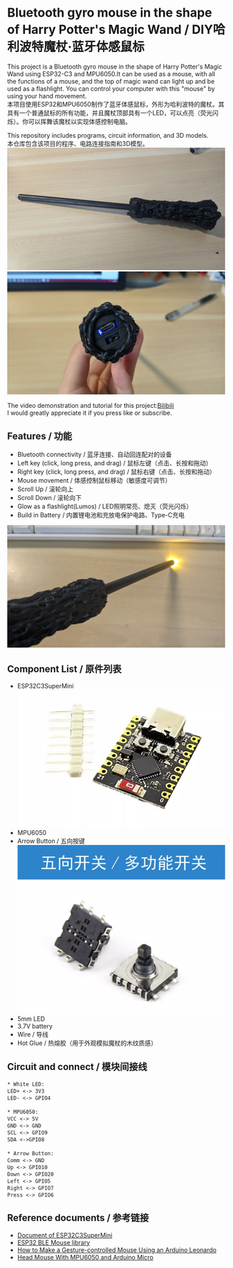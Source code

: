 # Bluetooth gyro mouse in the shape of Harry Potter's Magic Wand / DIY哈利波特魔杖·蓝牙体感鼠标

This project is a Bluetooth gyro mouse in the shape of Harry Potter's Magic Wand using ESP32-C3 and MPU6050.It can be used as a mouse, with all the functions of a mouse, and the top of magic wand can light up and be used as a flashlight. You can control your computer with this "mouse" by using your hand movement. <br>
本项目使用ESP32和MPU6050制作了蓝牙体感鼠标，外形为哈利波特的魔杖。其具有一个普通鼠标的所有功能，并且魔杖顶部具有一个LED，可以点亮（荧光闪烁）。你可以挥舞该魔杖以实现体感控制电脑。 <br>

This repository includes programs, circuit information, and 3D models. <br>
本仓库包含该项目的程序、电路连接指南和3D模型。 <br>
![pic1](https://github.com/MRCX-Personal/BLEmouse_Magic_Wand_with_ESP32/blob/main/pic/pic1.jpg?raw=true)
![pic2](https://github.com/MRCX-Personal/BLEmouse_Magic_Wand_with_ESP32/blob/main/pic/pic2.jpg?raw=true)

The video demonstration and tutorial for this project:[Bilibili]() <br>
I would greatly appreciate it if you press like or subscribe. <br>


## Features / 功能
* Bluetooth connectivity / 蓝牙连接、自动回连配对的设备
* Left key (click, long press, and drag) / 鼠标左键（点击、长按和拖动）
* Right key (click, long press, and drag) / 鼠标右键（点击、长按和拖动）
* Mouse movement / 体感控制鼠标移动（敏感度可调节）
* Scroll Up / 滚轮向上
* Scroll Down / 滚轮向下
* Glow as a flashlight(Lumos) / LED照明常亮、熄灭（荧光闪烁）
* Build in Battery / 内置锂电池和充放电保护电路、Type-C充电

![pic3](https://github.com/MRCX-Personal/BLEmouse_Magic_Wand_with_ESP32/blob/main/pic/pic4.jpg)

## Component List / 原件列表
* ESP32C3SuperMini 
![pic4](https://github.com/MRCX-Personal/BLEmouse_Magic_Wand_with_ESP32/blob/main/pic/esp32c3.JPG)
* MPU6050
* Arrow Button / 五向按键
![pic5](https://github.com/MRCX-Personal/BLEmouse_Magic_Wand_with_ESP32/blob/main/pic/arrowbutton.JPG)
* 5mm LED
* 3.7V battery
* Wire / 导线
* Hot Glue / 热熔胶（用于外观模拟魔杖的木纹质感）

## Circuit and connect / 模块间接线

```
* White LED:
LED+ <-> 3V3
LED- <-> GPIO4

* MPU6050:
VCC <-> 5V
GND <-> GND
SCL <-> GPIO9
SDA <->GPIO8

* Arrow Button:
Comm <-> GND
Up <-> GPIO10
Down <-> GPIO20
Left <-> GPIO5
Right <-> GPIO7
Press <-> GPIO6
```

## Reference documents / 参考链接
* [Document of ESP32C3SuperMini](https://www.nologo.tech/product/esp32/esp32c3SuperMini/esp32C3SuperMini.html)
* [ESP32 BLE Mouse library](https://github.com/T-vK/ESP32-BLE-Mouse)
* [How to Make a Gesture-controlled Mouse Using an Arduino Leonardo](https://maker.pro/arduino/projects/how-to-make-a-nintendo-wii-inspired-air-mouse-using-an-arduino-leonardo)
* [Head Mouse With MPU6050 and Arduino Micro](https://www.instructables.com/Head-Mouse-With-MPU6050-and-Arduino-Micro/)
